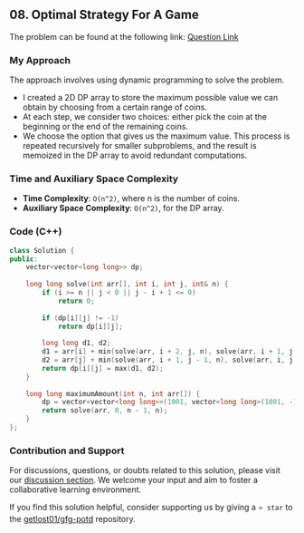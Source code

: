 ## 08. Optimal Strategy For A Game
The problem can be found at the following link: [Question Link](https://www.geeksforgeeks.org/problems/optimal-strategy-for-a-game-1587115620/1)

### My Approach
The approach involves using dynamic programming to solve the problem. 
- I created a 2D DP array to store the maximum possible value we can obtain by choosing from a certain range of coins. 
- At each step, we consider two choices: either pick the coin at the beginning or the end of the remaining coins. 
- We choose the option that gives us the maximum value. This process is repeated recursively for smaller subproblems, and the result is memoized in the DP array to avoid redundant computations.

### Time and Auxiliary Space Complexity
- **Time Complexity**: `O(n^2)`, where n is the number of coins.
- **Auxiliary Space Complexity**: `O(n^2)`, for the DP array.

### Code (C++)
```cpp
class Solution {
public:
    vector<vector<long long>> dp;
    
    long long solve(int arr[], int i, int j, int& n) {
        if (i >= n || j < 0 || j - i + 1 <= 0)
            return 0;
            
        if (dp[i][j] != -1)
            return dp[i][j];
        
        long long d1, d2;
        d1 = arr[i] + min(solve(arr, i + 2, j, n), solve(arr, i + 1, j - 1, n));
        d2 = arr[j] + min(solve(arr, i + 1, j - 1, n), solve(arr, i, j - 2, n));
        return dp[i][j] = max(d1, d2);
    }
    
    long long maximumAmount(int n, int arr[]) {
        dp = vector<vector<long long>>(1001, vector<long long>(1001, -1));
        return solve(arr, 0, n - 1, n);
    }
};
```

### Contribution and Support

For discussions, questions, or doubts related to this solution, please visit our [discussion section](https://github.com/getlost01/gfg-potd/discussions). We welcome your input and aim to foster a collaborative learning environment.

If you find this solution helpful, consider supporting us by giving a `⭐ star` to the [getlost01/gfg-potd](https://github.com/getlost01/gfg-potd) repository.